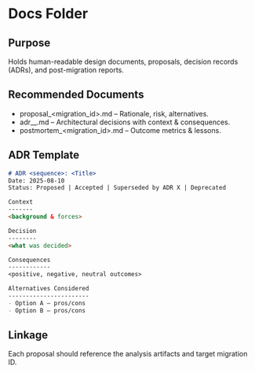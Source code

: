 Docs Folder
===========

Purpose
-------
Holds human-readable design documents, proposals, decision records (ADRs), and post-migration reports.

Recommended Documents
---------------------
- proposal_<migration_id>.md – Rationale, risk, alternatives.
- adr_<sequence>_<topic>.md – Architectural decisions with context & consequences.
- postmortem_<migration_id>.md – Outcome metrics & lessons.

ADR Template
------------
```markdown
# ADR <sequence>: <Title>
Date: 2025-08-10
Status: Proposed | Accepted | Superseded by ADR X | Deprecated

Context
-------
<background & forces>

Decision
--------
<what was decided>

Consequences
------------
<positive, negative, neutral outcomes>

Alternatives Considered
-----------------------
- Option A – pros/cons
- Option B – pros/cons
```

Linkage
-------
Each proposal should reference the analysis artifacts and target migration ID.
